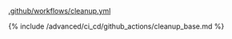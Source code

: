 <div class="details active">
<a href="javascript:void(0)" class="details__summary">.github/workflows/cleanup.yml</a>
<div class="details__content" markdown="1">

{% include /advanced/ci_cd/github_actions/cleanup_base.md %}

</div>
</div>

